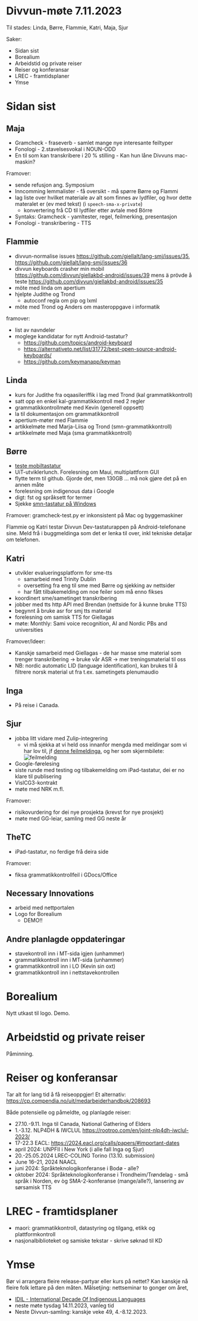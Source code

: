 # Divvun-møte 7.11.2023

Til stades:  Linda, Børre, Flammie, Katri, Maja, Sjur

Saker:

* Sidan sist
* Borealium
* Arbeidstid og private reiser
* Reiser og konferansar
* LREC - framtidsplaner
* Ymse

# Sidan sist

## Maja
- Gramcheck - fraseverb - samlet mange nye interesante feiltyper
- Fonologi - 2.stavelsesvokal i NOUN-ODD
- En til som kan transkribere i 20 % stilling - Kan hun låne Divvuns mac-maskin? 

Framover:
- sende refusjon ang. Symposium
- Inncomming lemmalister - få oversikt - må spørre Børre og Flammi
- lag liste over hvilket materiale av alt som finnes av lydfiler, og hvor dette materalet er (ev med tekst) (i `speech-sma-x-private`)
    - konvertering frå CD til lydfiler etter avtale med Börre
- Syntaks: Gramcheck - yamltester, regel, feilmerking, presentasjon
- Fonologi - transkribering - TTS

## Flammie

* divvun-normalise issues <https://github.com/giellalt/lang-smj/issues/35>, <https://github.com/giellalt/lang-smj/issues/36>
* divvun keyboards crasher min mobil <https://github.com/divvun/giellakbd-android/issues/39> mens ä prövde å teste <https://github.com/divvun/giellakbd-android/issues/35>
* möte med linda om apertium
* hjelpte Judithe og Trond
    * autoconf regla om pip og lxml
* möte med Trond og Anders om masteroppgave i informatik

framover:
* list av navndeler
* moglege kandidatar for nytt Android-tastatur?
    * <https://github.com/topics/android-keyboard>
    * <https://alternativeto.net/list/31772/best-open-source-android-keyboards/>
    * <https://github.com/keymanapp/keyman>

## Linda

* kurs for Judithe fra oqaasileriffik i lag med Trond (kal grammatikkontroll)
* satt opp en enkel kal-grammatikkontroll med 2 regler
* grammatikkontrollmøte med Kevin (generell oppsett)
* la til dokumentasjon om grammatikkontroll
* apertium-møter med Flammie
* artikkelmøte med Marja-Liisa og Trond (smn-grammatikkontroll)
* artikkelmøte med Maja (sma grammatikkontroll)

## Børre

- [teste mobiltastatur](https://github.com/divvun/giellakbd-android/issues/35)
- UiT-utviklerlunch. Forelesning om Maui, multiplattform GUI
- flytte term til github. Gjorde det, men 130GB … må nok gjøre det på en annen måte
- forelesning om indigenous data i Google
- digt: fst og språksett for termer
- Sjekke [smn-tastatur på Windows](https://github.com/giellalt/keyboard-smn/issues/2)

Framover: gramcheck-test.py er inkonsistent på Mac og byggemaskiner

Flammie og Katri testar Divvun Dev-tastaturappen på Android-telefonane sine. Meld frå i buggmeldinga som det er lenka til over, inkl tekniske detaljar om telefonen.

## Katri

- utvikler evalueringsplatform for sme-tts
    - samarbeid med Trinity Dublin
    - oversetting fra eng til sme med Børre og sjekking av nettsider
    - har fått tilbakemelding om noe feiler som må enno fikses
- koordinert sme/sametinget transkribering
- jobber med tts http API med Brendan (nettside for å kunne bruke TTS)
- begynnt å bruke asr for smj tts material
- forelesning om samisk TTS for Giellagas
- møte: Monthly: Sami voice recognition, AI and Nordic PBs and universities

Framover/Ideer:
- Kanskje samarbeid med Giellagas - de har masse sme material som trenger transkribering -> bruke vår ASR -> mer treningsmaterial til oss
- NB: nordic automatic LID (language identification), kan brukes til å filtrere norsk material ut fra t.ex. sametingets plenumaudio

## Inga

- På reise i Canada.

## Sjur

- jobba litt vidare med Zulip-integrering
    - vi må sjekka at vi held oss innanfor mengda med meldingar som vi har lov til, jf [denne feilmeldinga](https://github.com/giellalt/lang-sje/actions/runs/6752331902/job/18357567582#step:8:16), og her som skjermbilete:\
    ![feilmelding](images/API_RATE_LIMIT_ERROR.png)
- Google-førelesing
- siste runde med testing og tilbakemelding om iPad-tastatur, dei er no klare til publisering
- VislCG3-kontrakt
- møte med NRK m.fl.

Framover:
- risikovurdering for dei nye prosjekta (krevst for nye prosjekt)
- møte med GG-leiar, samling med GG neste år

## TheTC

- iPad-tastatur, no ferdige frå deira side

Framover:
- fiksa grammatikkontrollfeil i GDocs/Office

## Necessary Innovations

- arbeid med nettportalen
- Logo for Borealium
    - DEMO!!

## Andre planlagde oppdateringar

* stavekontroll inn i MT-sida igjen (unhammer)
* grammatikkontroll inn i MT-sida (unhammer)
* grammatikkontroll inn i LO (Kevin sin oxt)
* grammatikkontroll inn i nettstavekontrollen

# Borealium

Nytt utkast til logo. Demo.

# Arbeidstid og private reiser

Påminning.

# Reiser og konferansar

Tar alt for lang tid å få reiseoppgjer!
Et alternativ: https://cp.compendia.no/uit/medarbeiderhandbok/208693

Både potensielle og påmeldte, og planlagde reiser:

* 27.10.-9.11. Inga til Canada, National Gathering of Elders
* 1.-3.12. NLP4DH & IWCLUL <https://rootroo.com/en/joint-nlp4dh-iwclul-2023/>
* 17-22.3 EACL: <https://2024.eacl.org/calls/papers/#important-dates>
* april 2024: UNPFII i New York (i alle fall Inga og Sjur)
* 20.-25.05.2024 LREC-COLING Torino (13.10. submission)
* June 16–21, 2024 NAACL
* juni 2024: Språkteknologikonferanse i Bodø - alle?
* oktober 2024: Språkteknologikonferanse i Trondheim/Trøndelag - små språk i Norden, ev òg SMA-2-konferanse (mange/alle?), lansering av sørsamisk TTS

# LREC - framtidsplaner

* maori: grammatikkontroll, datastyring og tilgang, etikk og plattformkontroll
* nasjonalbiblioteket og samiske tekstar - skrive søknad til KD

# Ymse

Bør vi arrangera fleire release-partyar eller kurs på nettet? Kan kanskje nå fleire folk lettare på den måten. Målsetjing: nettseminar to gonger om året, 

* [IDIL - International Decade Of Indigenous Languages](https://fpcc.ca/stories/the-decade-of-indigenous-languages/)
* neste møte tysdag 14.11.2023, vanleg tid
* Neste Divvun-samling: kanskje veke 49, 4.-8.12.2023.
